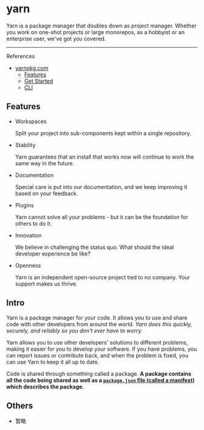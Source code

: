 # yarn

Yarn is a package manager that doubles down as project manager.
Whether you work on one-shot projects or large monorepos,
as a hobbyist or an enterprise user, we've got you covered.

---

References

- [yarnpkg.com](https://yarnpkg.com/)
    - [Features](https://yarnpkg.com/features/constraints)
    - [Get Started](https://yarnpkg.com/getting-started)
    - [CLI](https://yarnpkg.com/cli/install)

## Features

-   Workspaces

    Split your project into sub-components kept within a single repository.

-   Stability

    Yarn guarantees that an install that works now will continue to work the same way in the future.

-   Documentation

    Special care is put into our documentation, and we keep improving it based on your feedback.

-   Plugins

    Yarn cannot solve all your problems - but it can be the foundation for others to do it.

-   Innovation

    We believe in challenging the status quo. What should the ideal developer experience be like?

-   Openness

    Yarn is an independent open-source project tied to no company. Your support makes us thrive.

## Intro

Yarn is a package manager for your code.
It allows you to use and share code with other developers from around the world.
_Yarn does this quickly, securely, and reliably so you don't ever have to worry._

Yarn allows you to use other developers' solutions to different problems, making it easier for you to develop your software.
If you have problems, you can report issues or contribute back, and when the problem is fixed, you can use Yarn to keep it all up to date.

Code is shared through something called a package.
**A package contains all the code being shared as well as a <u>`package.json` file (called a manifest)</u> which describes the package.**

## Others

- 暂略
